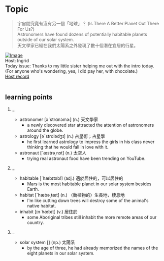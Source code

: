 # Topic

> 宇宙間究竟有沒有另一個「地球」？ (Is There A Better Planet Out There For Us?) <br>
> Astronomers have found dozens of potentially habitable planets outside of our solar system. <br>
> 天文學家已經在我們太陽系之外發現了數十個潛在宜居的行星。 <br>

[![Image](https://cdn.voicetube.com/assets/thumbnails/UW1J5J-tzKw.jpg)](https://www.youtube.com/embed/UW1J5J-tzKw?rel=0&showinfo=0&cc_load_policy=0&controls=1&autoplay=1&iv_load_policy=3&playsinline=1&wmode=transparent&start=1&end=8&enablejsapi=1&origin=https://tw.voicetube.com&widgetid=1)<br>
Host: Ingrid
<br>Today issue: Thanks to my little sister helping me out with the intro today. (For anyone who's wondering, yes, I did pay her, with chocolate.)
<br>
[Host record](https://cdn.voicetube.com/everyday_records/4582/1598329962.mp3)
<br><br>
## learning points
1. _
	* astronomer [əˋstrɑnəmɚ] (n.) 天文學家
		- a newly discovered star attracted the attention of astronomers around the globe.
	* astrology  [əˋstrɑlədʒɪ] (n.) 占星術；占星學
		- he first learned astrology to impress the girls in his class never thinking that he would fall in love with it.
	* astronaut [ˋæstrə͵nɔt] (n.) 太空人
		- trying real astronaut food have been trending on YouTube.

2. _
	* habitable [ˋhæbɪtəb!] (adj.) 適於居住的，可以居住的
		- Mars is the most habitable planet in our solar system besides Earth.
	* habitat  [ˋhæbə͵tæt] (n.) （動植物的）生長地，棲息地
		- I'm like cutting down trees will destroy some of the animal's native habitat.
	* inhabit [ɪnˋhæbɪt] (v.) 居住於
		- some Aboriginal tribes still inhabit the more remote areas of our country.

3. _
	* solar system [] (np.) 太陽系
		- by the age of three, he had already memorized the names of the eight planets in our solar system.
